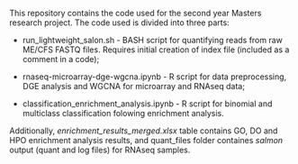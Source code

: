 This repository contains the code used for the second year Masters research project. The code used is divided into three parts:

* run_lightweight_salon.sh - BASH script for quantifying reads from raw ME/CFS FASTQ files. Requires initial creation of index file (included as a comment in a code);

* rnaseq-microarray-dge-wgcna.ipynb - R script for data preprocessing, DGE analysis and WGCNA for microarray and RNAseq data;

* classification_enrichment_analysis.ipynb - R script for binomial and multiclass classification folowing enrichment analysis.

Additionally, _enrichment_results_merged.xlsx_ table contains GO, DO and HPO enrichment analysis results, and quant_files folder containes _salmon_ output (quant and log files) for RNAseq samples.
  
